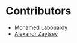 # **Contributors**
- [Mohamed Labouardy](https://github.com/mlabouardy)
- [Alexandr Zaytsev](https://github.com/13rentgen)
